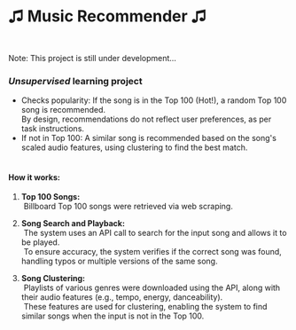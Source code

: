 <h1>&#9835; Music Recommender &#9835;</h1><br>

Note: This project is still under development...<br>

<h3><i>Unsupervised</i> learning project</h3>

- Checks popularity: If the song is in the Top 100 (Hot!), a random Top 100 song is recommended. <br>
By design, recommendations do not reflect user preferences, as per task instructions.
- If not in Top 100: A similar song is recommended based on the song's scaled audio features, using clustering to find the best match.
<br><br>
<h4>How it works:</h4><n>

1. **Top 100 Songs:** <br>
  &nbsp;Billboard Top 100 songs were retrieved via web scraping.

2. **Song Search and Playback:** <br>
    &nbsp;The system uses an API call to search for the input song and allows it to be played. <br>
    &nbsp;To ensure accuracy, the system verifies if the correct song was found, handling typos or multiple versions of the same song.

3. **Song Clustering:** <br>
    &nbsp;Playlists of various genres were downloaded using the API, along with their audio features (e.g., tempo, energy, danceability).<br>
    &nbsp;These features are used for clustering, enabling the system to find similar songs when the input is not in the Top 100.
